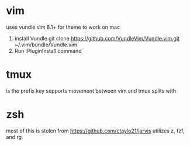 # vim
uses vundle
vim 8.1+ for theme to work on mac
1. install Vundle git clone https://github.com/VundleVim/Vundle.vim.git ~/.vim/bundle/Vundle.vim
2. Run :PluginInstall command

# tmux
<C-a> is the prefix key
supports movement between vim and tmux splits with <C-hjkl>

# zsh
most of this is stolen from https://github.com/ctaylo21/jarvis
utilizes z, fzf, and rg
